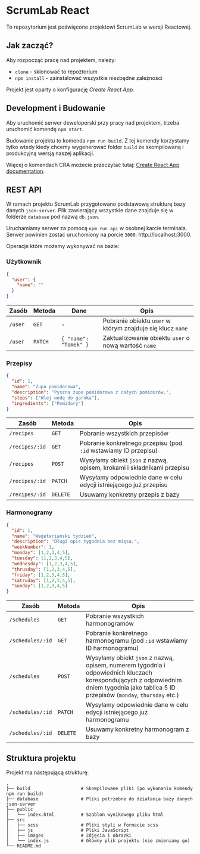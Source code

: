 # ScrumLab React

To repozytorium jest poświęcone projektowi ScrumLab w wersji Reactowej. 


## Jak zacząć?

Aby rozpocząć pracę nad projektem, należy:

- `clone` - sklonować to repoztorium
- `npm install` - zainstalować wszystkie niezbędne zależności

Projekt jest oparty o konfigurację *Create React App*.


## Development i Budowanie

Aby uruchomić serwer deweloperski przy pracy nad projektem, trzeba uruchomić komendę `npm start`.

Budowanie projektu to komenda `npm run build`. Z tej komendy korzystamy tylko wtedy kiedy chcemy wygenerować folder `build` ze skompilowaną i produkcyjną wersją naszej aplikacji.

Więcej o komendach CRA możecie przeczytać tutaj: [Create React App documentation](https://facebook.github.io/create-react-app/docs/getting-started).


## REST API

W ramach projektu ScrumLab przygotowano podstawową strukturę bazy danych `json-server`. Plik zawierający wszystkie dane znajduje się w folderze `database` pod nazwą `db.json`.

Uruchamiamy serwer za pomocą `npm run api` w osobnej karcie terminala. Serwer powinien zostać uruchomiony na porcie `3000`: http://localhost:3000.

Operacje które możemy wykonywać na bazie:

### Użytkownik
```json
{
  "user": {
    "name": ""
  }
}
```

| Zasób | Metoda | Dane | Opis |
| ----- | ------ | ---- | ---- |
| `/user` | `GET` | - | Pobranie obiektu `user` w którym znajduje się klucz `name`|
| `/user` | `PATCH` | ` { "name": "Tomek" } ` | Zaktualizowanie obiektu `user` o nową wartość `name` |


### Przepisy 
```json
{
  "id": 1,
  "name": "Zupa pomidorowa",
  "description": "Pyszna zupa pomidorowa z całych pomidorów.",
  "steps": ["Wlej wodę do garnka"],
  "ingredients": ["Pomidory"]
}
```

| Zasób | Metoda | Opis |
| ----- | ------ | ---- |
| `/recipes` | `GET` | Pobranie wszystkich przepisów |
| `/recipes/:id` | `GET` | Pobranie konkretnego przepisu (pod `:id` wstawiamy ID przepisu) |
| `/recipes` | `POST` | Wysyłamy obiekt `json` z nazwą, opisem, krokami i składnikami przepisu |
| `/recipes/:id` | `PATCH` | Wysyłamy odpowiednie dane w celu edycji istniejącego już przepisu |
| `/recipes/:id` | `DELETE` | Usuwamy konkretny przepis z bazy |



### Harmonogramy 
```json
{
  "id": 1,
  "name": "Wegetariański tydzień",
  "description": "Długi opis tygodnia bez mięsa.",
  "weekNumber": 1,
  "monday": [1,2,3,4,5],
  "tuesday": [1,2,3,4,5],
  "wednesday": [1,2,3,4,5],
  "thrusday": [1,2,3,4,5],
  "friday": [1,2,3,4,5],
  "satruday": [1,2,3,4,5],
  "sunday": [1,2,3,4,5]
}
```


| Zasób | Metoda | Opis |
| ----- | ------ | ---- |
| `/schedules` | `GET` | Pobranie wszystkich harmonogramów |
| `/schedules/:id` | `GET` | Pobranie konkretnego harmonogramu (pod `:id` wstawiamy ID harmonogramu) |
| `/schedules` | `POST` | Wysyłamy obiekt `json` z nazwą, opisem, numerem tygodnia i odpowiednich kluczach korespondujących z odpowiednim dniem tygodnia jako tablica 5 ID przepisów (`monday`, `thursday` etc.) |
| `/schedules/:id` | `PATCH` | Wysyłamy odpowiednie dane w celu edycji istniejącego już harmonogramu  |
| `/schedules/:id` | `DELETE` | Usuwamy konkretny harmonogram z bazy |


## Struktura projektu

Projekt ma następującą strukturę:

    .
    ├── build                   # Skompilowane pliki (po wykonaniu komendy npm run build)
    ├── database                # Pliki potrzebne do działania bazy danych json-server
    ├── public
    │   └── index.html          # Szablon wynikowego pliku html
    ├── src                     
    │   ├── scss                # Pliki styli w formacie scss
    │   ├── js                  # Pliki JavaScript
    │   ├── images              # Zdjęcia i obrazki
    │   └── index.js            # Główny plik projektu (nie zmieniamy go)
    └── README.md
